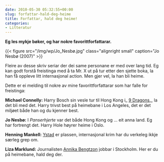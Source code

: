 ```yaml
---
date: 2010-05-30 05:32:55+00:00
slug: forfattar-hald-deg-heime
title: Forfattar, hald deg heime!
categories:
- Litteratur
---
```



**Eg les mykje bøker, og har nokre favorittforfattarar.**

<!--more-->

{{< figure src="/img/wp/Jo_Nesbø.jpg" class="alignright small" caption="Jo Nesbø (2007)" >}}


Fleire av desse skriv seriar der dei same personane er med over lang tid. Eg kan godt forstå freistinga med å ta Mr. X ut på tur etter den sjette boka, la han få oppleve litt internasjonal action. Men gjer vel, la han bli heime.

Dette er ei melding til nokre av mine favorittforfattarar som har falle for freistinga:

**Michael Connelly:** Harry Bosch sin vesle tur til Hong Kong i_ [9 Dragons](http://en.wikipedia.org/wiki/9_Dragons_%28novel%29)_, la det bli med det. Harry trivst best på heimebane i Los Angeles, det er det miljøet både han og du kjenner best.

**Jo Nesbø:** I _Panserhjerte_ var det både Hong Kong og ... eit anna land. Eg har fortrengt det. Harry Hole høyrer heime i Oslo.

**Henning Mankell:** [Ystad](http://www.ystad.se/) er plassen, internasjonal krim har du verkeleg ikkje særleg grep om.

**Liza Marklund:** Journalisten [Annika Bengtzon](http://sv.wikipedia.org/wiki/Annika_Bengtzon) jobbar i Stockholm. Her er du på heimebane, hald deg der.
